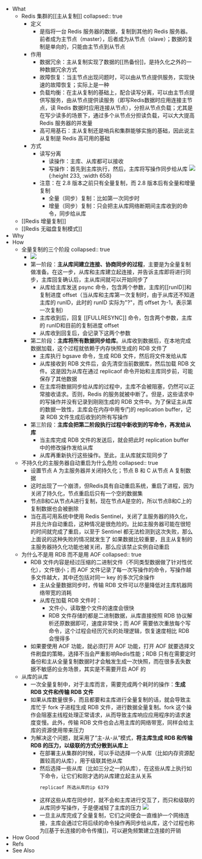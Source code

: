 - What
	- Redis 集群的[[主从复制]]
	  collapsed:: true
		- 定义
			- 是指将一台 Redis 服务器的数据，复制到其他的 Redis 服务器。前者成为主节点（master），后者成为从节点（slave）；数据的复制是单向的，只能由主节点到从节点
		- 作用
			- 数据冗余：主从复制实现了数据的[[热备份]]，是持久化之外的一种数据冗余方式
			- 故障恢复：当主节点出现问题时，可以由从节点提供服务，实现快速的故障恢复；实际上是一种
			- 负载均衡：在主从复制的基础上，配合读写分离，可以由主节点提供写服务，由从节点提供读服务（即写Redis数据时应用连接主节点，读 Redis 数据时应用连接从节点），分担从节点负载；尤其是在写少读多的场景下，通过多个从节点分担读负载，可以大大提高 Redis 服务器的并发量
			- 高可用基石：主从复制还是哨兵和集群能够实施的基础，因此说主从复制是 Redis 高可用的基础
		- 方式
			- 读写分离
				- 读操作：主库、从库都可以接收
				- 写操作：首先到主库执行，然后，主库将写操作同步给从库
				  ![](https://pdai.tech/images/db/redis/db-redis-copy-1.png){:height 233, :width 658}
			- 注意：在 2.8 版本之前只有全量复制，而 2.8 版本后有全量和增量复制
				- 全量（同步）复制：比如第一次同步时
				- 增量（同步）复制：只会把主从库网络断期间主库收到的命令，同步给从库
	- [[Redis 增量复制]]
	- [[Redis 无磁盘复制模式]]
- Why
- How
	- 全量复制的三个阶段
	  collapsed:: true
		- ![](https://pdai.tech/images/db/redis/db-redis-copy-2.jpg)
		- 第一阶段：**主从库间建立连接、协商同步的过程**，主要是为全量复制做准备。在这一步，从库和主库建立起连接，并告诉主库即将进行同步，主库回复确认后，主从库间就可以开始同步了
			- 从库给主库发送 psync 命令，包含两个参数，主库的[[runID]]和复制进度 offset（当从库和主库第一次复制时，由于从库还不知道主库的 runID，此时的 runID 实际为"?"，而 offset 为-1，表示第一次复制）
			- 主库收到后，回复 [[FULLRESYNC]] 命令，包含两个参数，主库的 runID和目前的复制进度 offset
			- 从库收到回复后，会记录下这两个参数
		- 第二阶段：**主库将所有数据同步给库**。从库收到数据后，在本地完成数据加载，这个过程就依赖于内存快照生成的 RDB 文件了
			- 主库执行 bgsave 命令，生成 RDB 文件，然后将文件发给从库
			- 从库接收到 RDB 文件后，会先清空当前数据库，然后加载 RDB 文件。这是因为从库在通过 replicaof 命令开始和主库同步前，可能保存了其他数据
			- 在主库将数据同步给从库的过程中，主库不会被阻塞，仍然可以正常接收请求。否则，Redis 的服务就被中断了。但是，这些请求中的写操作并没有记录到刚刚生成的 RDB 文件中。为了保证主从库的数据一致性，主库会在内存中用专门的 replication buffer，记录 RDB 文件生成后收到的所有写操作
		- 第三阶段：**主库会把第二阶段执行过程中新收到的写命令，再发给从库**
			- 当主库完成 RDB 文件的发送后，就会把此时 replication buffer 中的修改操作发给从库
			- 从库再重新执行这些操作。至此，主从库就实现同步了
	- 不持久化的主服务器自动重启为什么危险
	  collapsed:: true
		- 设置节点 A 为主服务器并关闭持久化；节点 B 和 C 从节点 A 复制数据
		- 这时出现了一个崩溃，但Redis具有自动重启系统，重启了进程，因为关闭了持久化，节点重启后只有一个空的数据集
		- 节点B和C从节点A进行复制，现在节点A是空的，所以节点B和C上的复制数据也会被删除
		- 当在高可用系统中使用 Redis Sentinel，关闭了主服务器的持久化，并且允许自动重启，这种情况是很危险的。比如主服务器可能在很短的时间就完成了重启，以至于 Sentinel 都无法检测到这次失败，那么上面说的这种失败的情况就发生了
		  如果数据比较重要，且主从复制的主服务器持久化功能也被关闭，那么应该禁止实例自动重启
	- 为什么不是用 RDB 而不是用 AOF
	  collapsed:: true
		- RDB 文件内容是经过压缩的二进制文件（不同类型数据做了针对性优化），文件很小；而 AOF 文件记录了每一次写操作的命令，写操作越多文件越大，其中还包括对同一 key 的多次冗余操作
			- 主从全量数据同步时，传输 RDB 文件可以尽量降低对主库机器网络带宽的消耗
			- 从库在加载 RDB 文件时：
				- 文件小，读取整个文件的速度会很快
				- RDB 文件存储的都是二进制数据，从库直接按照 RDB 协议解析还原数据即可，速度非常快；而 AOF 需要依次重放每个写命令，这个过程会经历冗长的处理逻辑，恢复速度相比 RDB 会慢得多
		- 如果要使用 AOF 功能，就必须打开 AOF 功能，打开 AOF 就要选择文件刷盘的策略，选择不当会严重影响Redis性能；RDB 只有在需要定时备份和主从全量复制数据时才会触发生成一次快照，而在很多丢失数据不敏感的业务场景，其实是不需要开启 AOF 的
	- 从库的从库
		- 一次全量复制中，对于主库而言，需要完成两个耗时的操作：**生成 RDB 文件和传输 RDB 文件**
		- 如果从库数量很多，而且都要和主库进行全量复制的话，就会导致主库忙于 fork 子进程生成 RDB 文件，进行数据全量复制。fork 这个操作会阻塞主线程处理正常请求，从而导致主库响应应用程序的请求速度变慢。此外，传输 RDB 文件也会占用主库的网络带宽，同样会给主库的资源使用带来压力
		- 为解决这个问题，就采用了“主-从-从”模式，**将主库生成 RDB 和传输 RDB 的压力，以级联的方式分散到从库上**
			- 在部署主从集群的时候，可以手动选择一个从库（比如内存资源配置较高的从库），用于级联其他从库
			- 然后选择一些从库（比如三分之一的从库），在这些从库上执行如下命令，让它们和刚才选的从库建立起主从关系
			  ```sh
			  replicaof 所选从库的ip 6379
			  ```
			- 这样这些从库在同步时，就不会和主库进行交互了，而只和级联的从库同步写操作，于是便减轻了主库的压力
			  ![](https://pdai.tech/images/db/redis/db-redis-copy-4.jpg)
			- 一旦主从库完成了全量复制，它们之间便会一直维护一个网络连接，主库会通过它将后续的命令操作再同步给从库，这个过程也称为[[基于长连接的命令传播]]，可以避免频繁建立连接的开销
- How Good
- Refs
- See Also